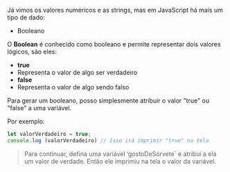 Já vimos os valores numéricos e as strings, mas em JavaScript há mais um tipo de dado:

* Booleano

O **Boolean** é conhecido como booleano e permite representar dois valores lógicos, são eles:

* **true**
 * Representa o valor de algo ser verdadeiro
* **false**
 * Representa o valor de algo sendo falso

Para gerar um booleano, posso simplesmente atribuir o valor "true" ou "false" a uma variável.

Por exemplo:

```javascript
let valorVerdadeiro = true;
console.log (valorVerdadeiro) // Isso irá imprimir "true" na tela
```
> Para continuar, defina uma variável ‘gostoDeSorvete` e atribui a ela um valor de verdade. Então ele imprimiu na tela o valor da variável.
